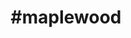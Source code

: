 ---
title: "#maplewood"
hashtag: maplewood
tags:
  - Places I have lived
  - Places I have visited
---